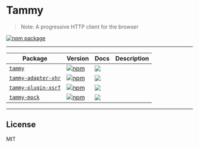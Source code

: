 # Tammy
> Note: A progressive HTTP client for the browser

[![npm package](https://nodei.co/npm/tammy.png?downloads=true&downloadRank=true&stars=true)](https://www.npmjs.com/package/tammy)

---

| Package | Version | Docs | Description |
| ------- | ------- | ---- | ----------- |
| [`tammy`](/packages/tammy) | [![npm](https://img.shields.io/npm/v/tammy.svg?style=flat-square)](https://www.npmjs.com/package/tammy) | [![](https://img.shields.io/badge/API%20Docs-markdown-lightgrey.svg?style=flat-square)](/packages/tammy#readme) |  |
| [`tammy-adapter-xhr`](/packages/tammy-adapter-xhr) | [![npm](https://img.shields.io/npm/v/tammy-adapter-xhr.svg?style=flat-square)](https://www.npmjs.com/package/tammy-adapter-xhr) | [![](https://img.shields.io/badge/API%20Docs-markdown-lightgrey.svg?style=flat-square)](/packages/tammy-adapter-xhr#readme) |  |
| [`tammy-plugin-xsrf`](/packages/tammy-plugin-xsrf) | [![npm](https://img.shields.io/npm/v/tammy-plugin-xsrf.svg?style=flat-square)](https://www.npmjs.com/package/tammy-plugin-xsrf) | [![](https://img.shields.io/badge/API%20Docs-markdown-lightgrey.svg?style=flat-square)](/packages/tammy-plugin-xsrf#readme) |  |
| [`tammy-mock`](/packages/tammy-mock) | [![npm](https://img.shields.io/npm/v/tammy-mock.svg?style=flat-square)](https://www.npmjs.com/package/tammy-mock) | [![](https://img.shields.io/badge/API%20Docs-markdown-lightgrey.svg?style=flat-square)](/packages/tammy-mock#readme) |  |

---

## License

MIT
